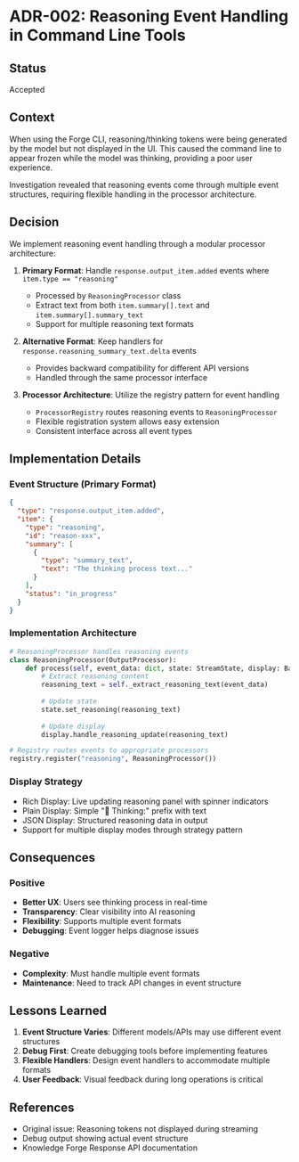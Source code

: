 # ADR-002: Reasoning Event Handling in Command Line Tools

## Status
Accepted

## Context
When using the Forge CLI, reasoning/thinking tokens were being generated by the model but not displayed in the UI. This caused the command line to appear frozen while the model was thinking, providing a poor user experience.

Investigation revealed that reasoning events come through multiple event structures, requiring flexible handling in the processor architecture.

## Decision
We implement reasoning event handling through a modular processor architecture:

1. **Primary Format**: Handle `response.output_item.added` events where `item.type == "reasoning"`
   - Processed by `ReasoningProcessor` class
   - Extract text from both `item.summary[].text` and `item.summary[].summary_text` 
   - Support for multiple reasoning text formats

2. **Alternative Format**: Keep handlers for `response.reasoning_summary_text.delta` events
   - Provides backward compatibility for different API versions
   - Handled through the same processor interface

3. **Processor Architecture**: Utilize the registry pattern for event handling
   - `ProcessorRegistry` routes reasoning events to `ReasoningProcessor`
   - Flexible registration system allows easy extension
   - Consistent interface across all event types

## Implementation Details

### Event Structure (Primary Format)
```json
{
  "type": "response.output_item.added",
  "item": {
    "type": "reasoning",
    "id": "reason-xxx",
    "summary": [
      {
        "type": "summary_text",
        "text": "The thinking process text..."
      }
    ],
    "status": "in_progress"
  }
}
```

### Implementation Architecture
```python
# ReasoningProcessor handles reasoning events
class ReasoningProcessor(OutputProcessor):
    def process(self, event_data: dict, state: StreamState, display: BaseDisplay):
        # Extract reasoning content
        reasoning_text = self._extract_reasoning_text(event_data)
        
        # Update state
        state.set_reasoning(reasoning_text)
        
        # Update display
        display.handle_reasoning_update(reasoning_text)

# Registry routes events to appropriate processors
registry.register("reasoning", ReasoningProcessor())
```

### Display Strategy
- Rich Display: Live updating reasoning panel with spinner indicators
- Plain Display: Simple "🤔 Thinking:" prefix with text
- JSON Display: Structured reasoning data in output
- Support for multiple display modes through strategy pattern

## Consequences

### Positive
- **Better UX**: Users see thinking process in real-time
- **Transparency**: Clear visibility into AI reasoning
- **Flexibility**: Supports multiple event formats
- **Debugging**: Event logger helps diagnose issues

### Negative
- **Complexity**: Must handle multiple event formats
- **Maintenance**: Need to track API changes in event structure

## Lessons Learned

1. **Event Structure Varies**: Different models/APIs may use different event structures
2. **Debug First**: Create debugging tools before implementing features
3. **Flexible Handlers**: Design event handlers to accommodate multiple formats
4. **User Feedback**: Visual feedback during long operations is critical

## References
- Original issue: Reasoning tokens not displayed during streaming
- Debug output showing actual event structure
- Knowledge Forge Response API documentation